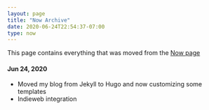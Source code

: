 ```yaml
---
layout: page
title: "Now Archive"
date: 2020-06-24T22:54:37-07:00
type: now
---
```

This page contains everything that was moved from the [Now page](https://rrajath.com/now/)

#### Jun 24, 2020
* Moved my blog from Jekyll to Hugo and now customizing some templates
* Indieweb integration
